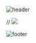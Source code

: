 ![header](https://capsule-render.vercel.app/api?type=waving&color=auto&height=300&section=header&text=Welcome&fontSize=90&animation=fadeIn&fontAlignY=38&desc=Hecarim's%20GitHub%20Profile&descAlignY=51&descAlign=62)


// <img src="https://img.shields.io/badge/java-092E20?style=flat&logo=Java&logoColor=white"/>


![footer](https://capsule-render.vercel.app/api?type=waving&height=90&section=footer)

